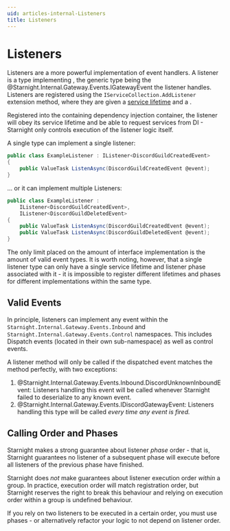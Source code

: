 ```yaml
---
uid: articles-internal-Listeners
title: Listeners
---
```


# Listeners

Listeners are a more powerful implementation of event handlers. A listener is a type implementing <xref href="Starnight.Internal.Gateway.Listeners.IListener`1">, the generic type being the @Starnight.Internal.Gateway.Events.IGatewayEvent the listener handles. Listeners are registered using the `IServiceCollection.AddListener` extension method, where they are given a [service lifetime](https://learn.microsoft.com/en-us/dotnet/api/microsoft.extensions.dependencyinjection.servicelifetime) and a <xref href="Starnight.Internal.Gateway.Listeners.ListenerPhase?text=phase">.

Registered into the containing dependency injection container, the listener will obey its service lifetime and be able to request services from DI - Starnight only controls execution of the listener logic itself.

A single type can implement a single listener:

~~~cs
public class ExampleListener : IListener<DiscordGuildCreatedEvent>
{
    public ValueTask ListenAsync(DiscordGuildCreatedEvent @event);
}
~~~

... or it can implement multiple Listeners:

~~~cs
public class ExampleListener :
    IListener<DiscordGuildCreatedEvent>,
    IListener<DiscordGuildDeletedEvent>
{
    public ValueTask ListenAsync(DiscordGuildCreatedEvent @event);
    public ValueTask ListenAsync(DiscordGuildDeletedEvent @event);
}
~~~

The only limit placed on the amount of interface implementation is the amount of valid event types. It is worth noting, however, that a single listener type can only have a single service lifetime and listener phase associated with it - it is impossible to register different lifetimes and phases for different implementations within the same type.

## Valid Events

In principle, listeners can implement any event within the `Starnight.Internal.Gateway.Events.Inbound` and `Starnight.Internal.Gateway.Events.Control` namespaces. This includes Dispatch events (located in their own sub-namespace) as well as control events.

A listener method will only be called if the dispatched event matches the method perfectly, with two exceptions:

1. @Starnight.Internal.Gateway.Events.Inbound.DiscordUnknownInboundEvent: Listeners handling this event will be called whenever Starnight failed to deserialize to any known event.
2. @Starnight.Internal.Gateway.Events.IDiscordGatewayEvent: Listeners handling this type will be called *every time any event is fired.*

## Calling Order and Phases

Starnight makes a strong guarantee about listener *phase* order - that is, Starnight guarantees no listener of a subsequent phase will execute before all listeners of the previous phase have finished.

Starnight does *not* make guarantees about listener execution order *within* a group. In practice, execution order will match registration order, but Starnight reserves the right to break this behaviour and relying on execution order within a group is undefined behaviour.

If you rely on two listeners to be executed in a certain order, you must use phases - or alternatively refactor your logic to not depend on listener order.
